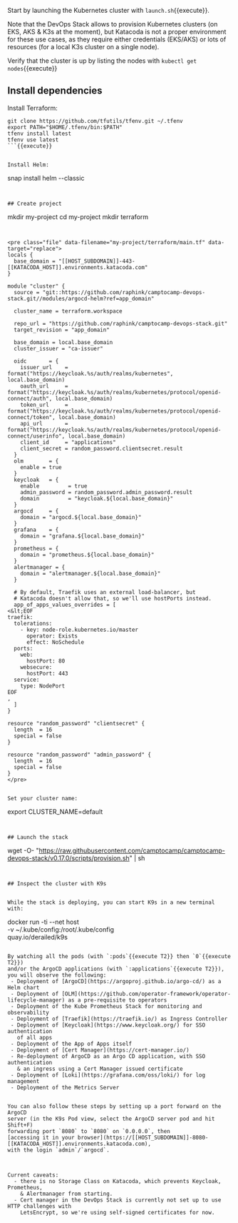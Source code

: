 Start by launching the Kubernetes cluster with `launch.sh`{{execute}}.

Note that the DevOps Stack allows to provision Kubernetes clusters (on EKS,
AKS & K3s at the moment), but Katacoda is not a proper environment for these
use cases, as they require either credentials (EKS/AKS) or lots of resources
(for a local K3s cluster on a single node).

Verify that the cluster is up by listing the nodes with `kubectl get nodes`{{execute}}


## Install dependencies


Install Terraform:


```
git clone https://github.com/tfutils/tfenv.git ~/.tfenv
export PATH="$HOME/.tfenv/bin:$PATH"
tfenv install latest
tfenv use latest
```{{execute}}


Install Helm:

```
snap install helm --classic
```{{execute}}


## Create project

```
mkdir my-project
cd my-project
mkdir terraform
```{{execute}}


<pre class="file" data-filename="my-project/terraform/main.tf" data-target="replace">
locals {
  base_domain = "[[HOST_SUBDOMAIN]]-443-[[KATACODA_HOST]].environments.katacoda.com"
}

module "cluster" {
  source = "git::https://github.com/raphink/camptocamp-devops-stack.git//modules/argocd-helm?ref=app_domain"

  cluster_name = terraform.workspace

  repo_url = "https://github.com/raphink/camptocamp-devops-stack.git"
  target_revision = "app_domain"

  base_domain = local.base_domain
  cluster_issuer = "ca-issuer"

  oidc       = {
    issuer_url    = format("https://keycloak.%s/auth/realms/kubernetes", local.base_domain)
    oauth_url     = format("https://keycloak.%s/auth/realms/kubernetes/protocol/openid-connect/auth", local.base_domain)
    token_url     = format("https://keycloak.%s/auth/realms/kubernetes/protocol/openid-connect/token", local.base_domain)
    api_url       = format("https://keycloak.%s/auth/realms/kubernetes/protocol/openid-connect/userinfo", local.base_domain)
    client_id     = "applications"
    client_secret = random_password.clientsecret.result
  }
  olm        = {
    enable = true
  }
  keycloak   = {                                               
    enable         = true                                                           
    admin_password = random_password.admin_password.result                          
    domain         = "keycloak.${local.base_domain}"
  }
  argocd     = {
    domain = "argocd.${local.base_domain}"
  }
  grafana    = {
    domain = "grafana.${local.base_domain}"
  }
  prometheus = {
    domain = "prometheus.${local.base_domain}"
  }
  alertmanager = {
    domain = "alertmanager.${local.base_domain}"
  }

  # By default, Traefik uses an external load-balancer, but
  # Katacoda doesn't allow that, so we'll use hostPorts instead.
  app_of_apps_values_overrides = [
<&lt;EOF
traefik:
  tolerations:
    - key: node-role.kubernetes.io/master
      operator: Exists
      effect: NoSchedule
  ports:
    web:
      hostPort: 80
    websecure:
      hostPort: 443
  service:
    type: NodePort
EOF
,
  ]
}

resource "random_password" "clientsecret" {
  length  = 16
  special = false
}

resource "random_password" "admin_password" {
  length  = 16
  special = false
}
</pre>


Set your cluster name:

```
export CLUSTER_NAME=default
```{{execute}}


## Launch the stack

```
wget -O- "https://raw.githubusercontent.com/camptocamp/camptocamp-devops-stack/v0.17.0/scripts/provision.sh" | sh
```{{execute}}


## Inspect the cluster with K9s


While the stack is deploying, you can start K9s in a new terminal with:

```
docker run -ti --net host \
  -v ~/.kube/config:/root/.kube/config \
  quay.io/derailed/k9s
```{{execute T2}}

By watching all the pods (with `:pods`{{execute T2}} then `0`{{execute T2}})
and/or the ArgoCD applications (with `:applications`{{execute T2}}),
you will observe the following:
 - Deployment of [ArgoCD](https://argoproj.github.io/argo-cd/) as a Helm chart
 - Deployment of [OLM](https://github.com/operator-framework/operator-lifecycle-manager) as a pre-requisite to operators
 - Deployment of the Kube Prometheus Stack for monitoring and observability
 - Deployment of [Traefik](https://traefik.io/) as Ingress Controller
 - Deployment of [Keycloak](https://www.keycloak.org/) for SSO authentication
   of all apps
 - Deployment of the App of Apps itself
 - Deployment of [Cert Manager](https://cert-manager.io/)
 - Re-deployment of ArgoCD as an Argo CD application, with SSO authentication
   & an ingress using a Cert Manager issued certificate
 - Deployment of [Loki](https://grafana.com/oss/loki/) for log management
 - Deployment of the Metrics Server


You can also follow these steps by setting up a port forward on the ArgoCD
server (in the K9s Pod view, select the ArgoCD server pod and hit Shift+F)
forwarding port `8080` to `8080` on `0.0.0.0`, then
[accessing it in your browser](https://[[HOST_SUBDOMAIN]]-8080-[[KATACODA_HOST]].environments.katacoda.com),
with the login `admin`/`argocd`.



Current caveats:
  - there is no Storage Class on Katacoda, which prevents Keycloak, Prometheus,
    & Alertmanager from starting.
  - Cert manager in the DevOps Stack is currently not set up to use HTTP challenges with
    LetsEncrypt, so we're using self-signed certificates for now.
